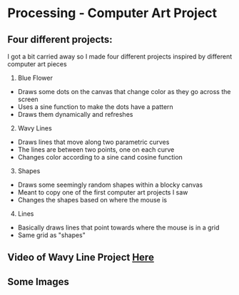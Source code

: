 # Processing - Computer Art Project

## Four different projects:

I got a bit carried away so I made four different projects inspired by different computer art pieces 

1) Blue Flower
- Draws some dots on the canvas that change color as they go across the screen
- Uses a sine function to make the dots have a pattern
- Draws them dynamically and refreshes

2) Wavy Lines
- Draws lines that move along two parametric curves
- The lines are between two points, one on each curve
- Changes color according to a sine cand cosine function

3) Shapes 
- Draws some seemingly random shapes within a blocky canvas 
- Meant to copy one of the first computer art projects I saw
- Changes the shapes based on where the mouse is

4) Lines
- Basically draws lines that point towards where the mouse is in a grid
- Same grid as "shapes"

## Video of Wavy Line Project [Here](https://youtu.be/-5XCTfByhyE)

## Some Images



